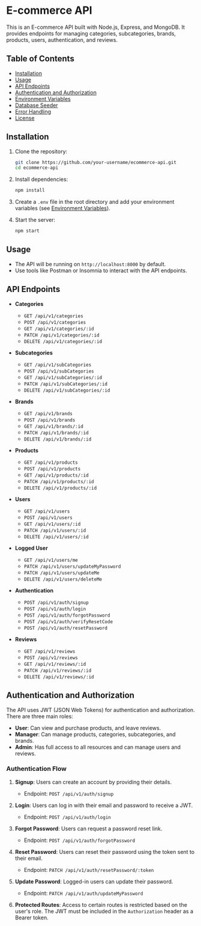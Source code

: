 # E-commerce API

This is an E-commerce API built with Node.js, Express, and MongoDB. It provides endpoints for managing categories, subcategories, brands, products, users, authentication, and reviews.

## Table of Contents

- [Installation](#installation)
- [Usage](#usage)
- [API Endpoints](#api-endpoints)
- [Authentication and Authorization](#authentication-and-authorization)
- [Environment Variables](#environment-variables)
- [Database Seeder](#database-seeder)
- [Error Handling](#error-handling)
- [License](#license)

## Installation

1. Clone the repository:

   ```sh
   git clone https://github.com/your-username/ecommerce-api.git
   cd ecommerce-api
   ```

2. Install dependencies:

   ```sh
   npm install
   ```

3. Create a `.env` file in the root directory and add your environment variables (see [Environment Variables](#environment-variables)).

4. Start the server:
   ```sh
   npm start
   ```

## Usage

- The API will be running on `http://localhost:8000` by default.
- Use tools like Postman or Insomnia to interact with the API endpoints.

## API Endpoints

- **Categories**

  - `GET /api/v1/categories`
  - `POST /api/v1/categories`
  - `GET /api/v1/categories/:id`
  - `PATCH /api/v1/categories/:id`
  - `DELETE /api/v1/categories/:id`

- **Subcategories**

  - `GET /api/v1/subCategories`
  - `POST /api/v1/subCategories`
  - `GET /api/v1/subCategories/:id`
  - `PATCH /api/v1/subCategories/:id`
  - `DELETE /api/v1/subCategories/:id`

- **Brands**

  - `GET /api/v1/brands`
  - `POST /api/v1/brands`
  - `GET /api/v1/brands/:id`
  - `PATCH /api/v1/brands/:id`
  - `DELETE /api/v1/brands/:id`

- **Products**

  - `GET /api/v1/products`
  - `POST /api/v1/products`
  - `GET /api/v1/products/:id`
  - `PATCH /api/v1/products/:id`
  - `DELETE /api/v1/products/:id`

- **Users**

  - `GET /api/v1/users`
  - `POST /api/v1/users`
  - `GET /api/v1/users/:id`
  - `PATCH /api/v1/users/:id`
  - `DELETE /api/v1/users/:id`

- **Logged User**

  - `GET /api/v1/users/me`
  - `PATCH /api/v1/users/updateMyPassword`
  - `PATCH /api/v1/users/updateMe`
  - `DELETE /api/v1/users/deleteMe`

- **Authentication**

  - `POST /api/v1/auth/signup`
  - `POST /api/v1/auth/login`
  - `POST /api/v1/auth/forgotPassword`
  - `POST /api/v1/auth/verifyResetCode`
  - `POST /api/v1/auth/resetPassword`

- **Reviews**
  - `GET /api/v1/reviews`
  - `POST /api/v1/reviews`
  - `GET /api/v1/reviews/:id`
  - `PATCH /api/v1/reviews/:id`
  - `DELETE /api/v1/reviews/:id`

## Authentication and Authorization

The API uses JWT (JSON Web Tokens) for authentication and authorization. There are three main roles:

- **User**: Can view and purchase products, and leave reviews.
- **Manager**: Can manage products, categories, subcategories, and brands.
- **Admin**: Has full access to all resources and can manage users and reviews.

### Authentication Flow

1. **Signup**: Users can create an account by providing their details.

   - Endpoint: `POST /api/v1/auth/signup`

2. **Login**: Users can log in with their email and password to receive a JWT.

   - Endpoint: `POST /api/v1/auth/login`

3. **Forgot Password**: Users can request a password reset link.

   - Endpoint: `POST /api/v1/auth/forgotPassword`

4. **Reset Password**: Users can reset their password using the token sent to their email.

   - Endpoint: `PATCH /api/v1/auth/resetPassword/:token`

5. **Update Password**: Logged-in users can update their password.

   - Endpoint: `PATCH /api/v1/auth/updateMyPassword`

6. **Protected Routes**: Access to certain routes is restricted based on the user's role. The JWT must be included in the `Authorization` header as a Bearer token.
